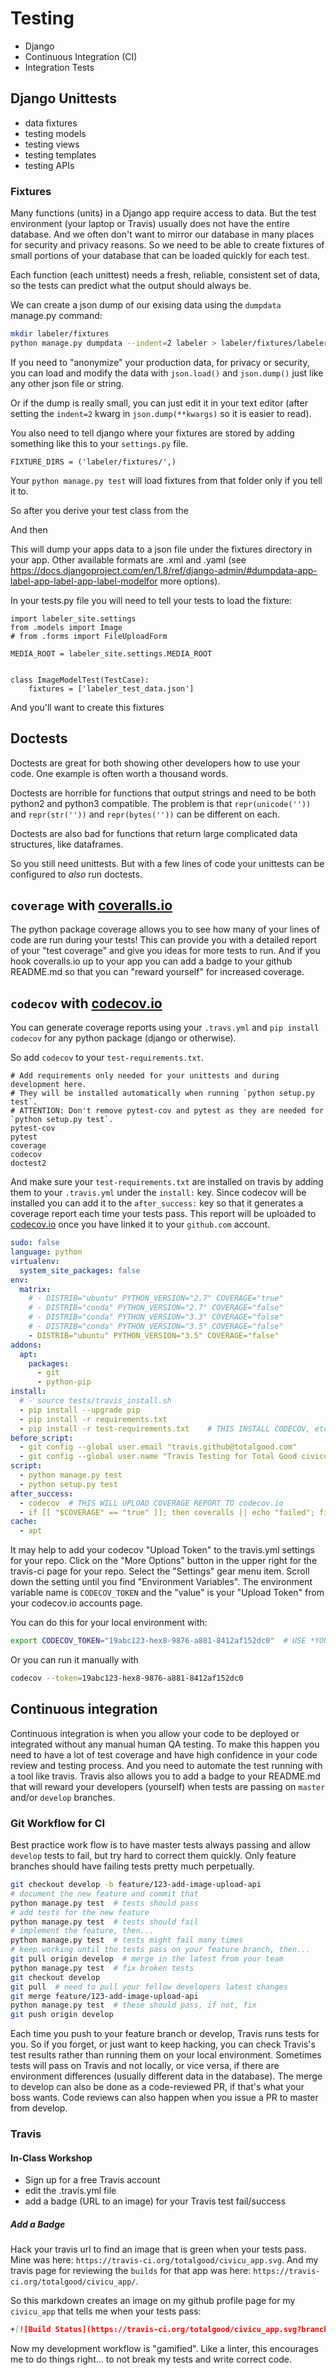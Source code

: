 # Testing

- Django
- Continuous Integration (CI)
- Integration Tests

## Django Unittests

- data fixtures
- testing models
- testing views
- testing templates
- testing APIs

### Fixtures

Many functions (units) in a Django app require access to data.
But the test environment (your laptop or Travis) usually does not have the entire database.
And we often don't want to mirror our database in many places for security and privacy reasons.
So we need to be able to create fixtures of small portions of your database that can be loaded quickly for each test.

Each function (each unittest) needs a fresh, reliable, consistent set of data, so the tests can predict what the output should always be.

We can create a json dump of our exising data using the `dumpdata` manage.py command:

```bash
mkdir labeler/fixtures
python manage.py dumpdata --indent=2 labeler > labeler/fixtures/labeler_test_data.json
```

If you need to "anonymize" your production data, for privacy or security, you can load and modify the data with `json.load()` and `json.dump()` just like any other json file or string.

Or if the dump is really small, you can just edit it in your text editor (after setting the `indent=2` kwarg in `json.dump(**kwargs)` so it is easier to read).

You also need to tell django where your fixtures are stored by adding something like this to your `settings.py` file.

```
FIXTURE_DIRS = ('labeler/fixtures/',)
```

Your `python manage.py test` will load fixtures from that folder only if you tell it to.

So after you derive your test class from the 

And then

This will dump your apps data to a json file under the fixtures directory in your app. Other available formats are .xml and .yaml (see https://docs.djangoproject.com/en/1.8/ref/django-admin/#dumpdata-app-label-app-label-app-label-modelfor more options).

In your tests.py file you will need to tell your tests to load the fixture:

```
import labeler_site.settings
from .models import Image
# from .forms import FileUploadForm

MEDIA_ROOT = labeler_site.settings.MEDIA_ROOT


class ImageModelTest(TestCase):
    fixtures = ['labeler_test_data.json']
```

And you'll want to create this fixtures

## Doctests

Doctests are great for both showing other developers how to use your code.
One example is often worth a thousand words.

Doctests are horrible for functions that output strings and need to be both python2 and python3 compatible.
The problem is that `repr(unicode(''))` and `repr(str(''))` and `repr(bytes(''))` can be different on each.

Doctests are also bad for functions that return large complicated data structures, like dataframes.

So you still need unittests.
But with a few lines of code your unittests can be configured to *also* run doctests. 

## `coverage` with [coveralls.io](http://coveralls.io) 

The python package coverage allows you to see how many of your lines of code are run during your tests!
This can provide you with a detailed report of your "test coverage" and give you ideas for more tests to run.
And if you hook coveralls.io up to your app you can add a badge to your github README.md so that you can "reward yourself" for increased coverage.

## `codecov` with [codecov.io](http://codecov.io)

You can generate coverage reports using your `.travs.yml` and `pip install codecov` for any python package (django or otherwise).

So add `codecov` to your `test-requirements.txt`.

```text
# Add requirements only needed for your unittests and during development here.
# They will be installed automatically when running `python setup.py test`.
# ATTENTION: Don't remove pytest-cov and pytest as they are needed for `python setup.py test`.
pytest-cov
pytest
coverage
codecov
doctest2
```

And make sure your `test-requirements.txt` are installed on travis by adding them to your `.travis.yml` under the `install:` key.
Since codecov will be installed you can add it to the `after_success:` key so that it generates a coverage report each time your tests pass.
This report will be uploaded to [codecov.io](codecov.io) once you have linked it to your `github.com` account.

```yaml
sudo: false
language: python
virtualenv:
  system_site_packages: false
env:
  matrix:
    # - DISTRIB="ubuntu" PYTHON_VERSION="2.7" COVERAGE="true"
    # - DISTRIB="conda" PYTHON_VERSION="2.7" COVERAGE="false"
    # - DISTRIB="conda" PYTHON_VERSION="3.3" COVERAGE="false"
    # - DISTRIB="conda" PYTHON_VERSION="3.5" COVERAGE="false"
    - DISTRIB="ubuntu" PYTHON_VERSION="3.5" COVERAGE="false"
addons:
  apt:
    packages:
      - git
      - python-pip
install:
  # - source tests/travis_install.sh
  - pip install --upgrade pip
  - pip install -r requirements.txt
  - pip install -r test-requirements.txt    # THIS INSTALL CODECOV, etc.
before_script:
  - git config --global user.email "travis.github@totalgood.com"
  - git config --global user.name "Travis Testing for Total Good civicu_app"
script:
  - python manage.py test
  - python setup.py test
after_success:
  - codecov  # THIS WILL UPLOAD COVERAGE REPORT TO codecov.io
  - if [[ "$COVERAGE" == "true" ]]; then coveralls || echo "failed"; fi
cache:
  - apt
```

It may help to add your codecov "Upload Token" to the travis.yml settings for your repo.
Click on the "More Options" button in the upper right for the travis-ci page for your repo.
Select the "Settings" gear menu item.
Scroll down the setting until you find "Environment Variables".
The environment variable name is `CODECOV_TOKEN` and the "value" is your "Upload Token" from your codecov.io accounts page.

You can do this for your local environment with:

```bash
export CODECOV_TOKEN="19abc123-hex8-9876-a881-8412af152dc0"  # USE *YOUR* TOKEN
```

Or you can run it manually with

```bash
codecov --token=19abc123-hex8-9876-a881-8412af152dc0
```

## Continuous integration

Continuous integration is when you allow your code to be deployed or integrated without any manual human QA testing.
To make this happen you need to have a lot of test coverage and have high confidence in your code review and testing process.
And you need to automate the test running with a tool like travis.
Travis also allows you to add a badge to your README.md that will reward your developers (yourself) when tests are passing on `master` and/or `develop` branches.

### Git Workflow for CI

Best practice work flow is to have master tests always passing and allow `develop` tests to fail, but try hard to correct them quickly.
Only feature branches should have failing tests pretty much perpetually.

```bash
git checkout develop -b feature/123-add-image-upload-api
# document the new feature and commit that
python manage.py test  # tests should pass
# add tests for the new feature
python manage.py test  # tests should fail 
# implement the feature, then...
python manage.py test  # tests might fail many times
# keep working until the tests pass on your feature branch, then...
git pull origin develop  # merge in the latest from your team
python manage.py test  # fix broken tests
git checkout develop 
git pull  # need to pull your fellow developers latest changes
git merge feature/123-add-image-upload-api
python manage.py test  # these should pass, if not, fix
git push origin develop
```

Each time you push to your feature branch or develop, Travis runs tests for you.
So if you forget, or just want to keep hacking, you can check Travis's test results rather than running them on your local environment.
Sometimes tests will pass on Travis and not locally, or vice versa, if there are environment differences (usually different data in the database).
The merge to develop can also be done as a code-reviewed PR, if that's what your boss wants.
Code reviews can also happen when you issue a PR to master from develop.

### Travis

#### In-Class Workshop

- Sign up for a free Travis account
- edit the .travis.yml file
- add a badge (URL to an image) for your Travis test fail/success 

##### Add a Badge

Hack your travis url to find an image that is green when your tests pass.
Mine was here: `https://travis-ci.org/totalgood/civicu_app.svg`.
And my travis page for reviewing the `builds` for that app was here: `https://travis-ci.org/totalgood/civicu_app/`.

So this markdown creates an image on my github profile page for my `civicu_app` that tells me when your tests pass:

```markdown
+[![Build Status](https://travis-ci.org/totalgood/civicu_app.svg?branch=master)](https://travis-ci.org/totalgood/civicu_app/)
```

Now my development workflow is "gamified".
Like a linter, this encourages me to do things right... to not break my tests and write correct code.
